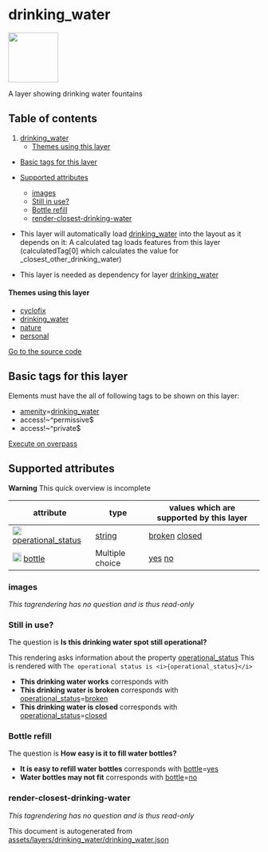

 drinking_water 
================



<img src='https://mapcomplete.osm.be/pin:#6BC4F7;./assets/layers/drinking_water/drips.svg' height="100px"> 

A layer showing drinking water fountains




## Table of contents

1. [drinking_water](#drinking_water)
      * [Themes using this layer](#themes-using-this-layer)
  - [Basic tags for this layer](#basic-tags-for-this-layer)
  - [Supported attributes](#supported-attributes)
    + [images](#images)
    + [Still in use?](#still-in-use)
    + [Bottle refill](#bottle-refill)
    + [render-closest-drinking-water](#render-closest-drinking-water)





  - This layer will automatically load  [drinking_water](./drinking_water.md)  into the layout as it depends on it:  A calculated tag loads features from this layer (calculatedTag[0] which calculates the value for _closest_other_drinking_water)
  - This layer is needed as dependency for layer [drinking_water](#drinking_water)




#### Themes using this layer 





  - [cyclofix](https://mapcomplete.osm.be/cyclofix)
  - [drinking_water](https://mapcomplete.osm.be/drinking_water)
  - [nature](https://mapcomplete.osm.be/nature)
  - [personal](https://mapcomplete.osm.be/personal)


[Go to the source code](../assets/layers/drinking_water/drinking_water.json)



 Basic tags for this layer 
---------------------------



Elements must have the all of following tags to be shown on this layer:



  - <a href='https://wiki.openstreetmap.org/wiki/Key:amenity' target='_blank'>amenity</a>=<a href='https://wiki.openstreetmap.org/wiki/Tag:amenity%3Ddrinking_water' target='_blank'>drinking_water</a>
  - access!~^permissive$
  - access!~^private$


[Execute on overpass](http://overpass-turbo.eu/?Q=%5Bout%3Ajson%5D%5Btimeout%3A90%5D%3B(%20%20%20%20nwr%5B%22amenity%22%3D%22drinking_water%22%5D%5B%22access%22!~%22%5Epermissive%24%22%5D%5B%22access%22!~%22%5Eprivate%24%22%5D(%7B%7Bbbox%7D%7D)%3B%0A)%3Bout%20body%3B%3E%3Bout%20skel%20qt%3B)



 Supported attributes 
----------------------



**Warning** This quick overview is incomplete



attribute | type | values which are supported by this layer
----------- | ------ | ------------------------------------------
[<img src='https://mapcomplete.osm.be/assets/svg/statistics.svg' height='18px'>](https://taginfo.openstreetmap.org/keys/operational_status#values) [operational_status](https://wiki.openstreetmap.org/wiki/Key:operational_status) | [string](../SpecialInputElements.md#string) | [](https://wiki.openstreetmap.org/wiki/Tag:operational_status%3D) [broken](https://wiki.openstreetmap.org/wiki/Tag:operational_status%3Dbroken) [closed](https://wiki.openstreetmap.org/wiki/Tag:operational_status%3Dclosed)
[<img src='https://mapcomplete.osm.be/assets/svg/statistics.svg' height='18px'>](https://taginfo.openstreetmap.org/keys/bottle#values) [bottle](https://wiki.openstreetmap.org/wiki/Key:bottle) | Multiple choice | [yes](https://wiki.openstreetmap.org/wiki/Tag:bottle%3Dyes) [no](https://wiki.openstreetmap.org/wiki/Tag:bottle%3Dno)




### images 



_This tagrendering has no question and is thus read-only_





### Still in use? 



The question is **Is this drinking water spot still operational?**

This rendering asks information about the property  [operational_status](https://wiki.openstreetmap.org/wiki/Key:operational_status) 
This is rendered with `The operational status is <i>{operational_status}</i>`



  - **This drinking water works** corresponds with 
  - **This drinking water is broken** corresponds with <a href='https://wiki.openstreetmap.org/wiki/Key:operational_status' target='_blank'>operational_status</a>=<a href='https://wiki.openstreetmap.org/wiki/Tag:operational_status%3Dbroken' target='_blank'>broken</a>
  - **This drinking water is closed** corresponds with <a href='https://wiki.openstreetmap.org/wiki/Key:operational_status' target='_blank'>operational_status</a>=<a href='https://wiki.openstreetmap.org/wiki/Tag:operational_status%3Dclosed' target='_blank'>closed</a>




### Bottle refill 



The question is **How easy is it to fill water bottles?**





  - **It is easy to refill water bottles** corresponds with <a href='https://wiki.openstreetmap.org/wiki/Key:bottle' target='_blank'>bottle</a>=<a href='https://wiki.openstreetmap.org/wiki/Tag:bottle%3Dyes' target='_blank'>yes</a>
  - **Water bottles may not fit** corresponds with <a href='https://wiki.openstreetmap.org/wiki/Key:bottle' target='_blank'>bottle</a>=<a href='https://wiki.openstreetmap.org/wiki/Tag:bottle%3Dno' target='_blank'>no</a>




### render-closest-drinking-water 



_This tagrendering has no question and is thus read-only_

 

This document is autogenerated from [assets/layers/drinking_water/drinking_water.json](https://github.com/pietervdvn/MapComplete/blob/develop/assets/layers/drinking_water/drinking_water.json)